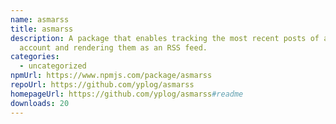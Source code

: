 ```yaml
---
name: asmarss
title: asmarss
description: A package that enables tracking the most recent posts of a Mastodon
  account and rendering them as an RSS feed.
categories:
  - uncategorized
npmUrl: https://www.npmjs.com/package/asmarss
repoUrl: https://github.com/yplog/asmarss
homepageUrl: https://github.com/yplog/asmarss#readme
downloads: 20
---
```

